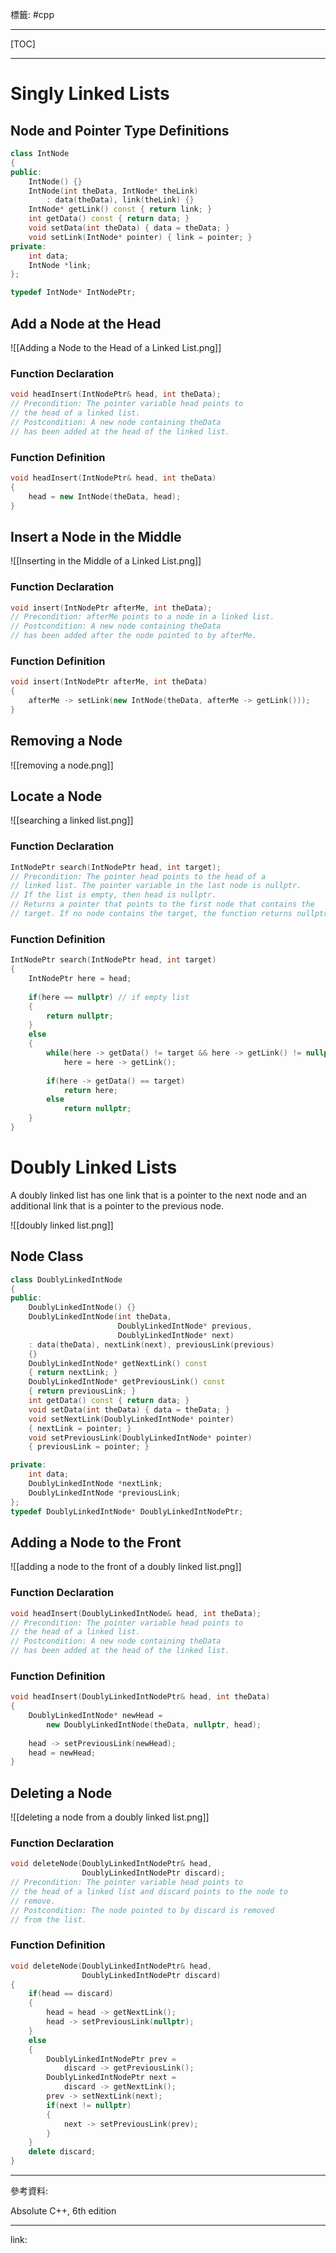 標籤: #cpp 

---

[TOC]

---

# Singly Linked Lists

## Node and Pointer Type Definitions

```cpp
class IntNode
{
public:
	IntNode() {}
	IntNode(int theData, IntNode* theLink)
		: data(theData), link(theLink) {}
	IntNode* getLink() const { return link; }
	int getData() const { return data; }
	void setData(int theData) { data = theData; }
	void setLink(IntNode* pointer) { link = pointer; }
private:
	int data;
	IntNode *link;
};

typedef IntNode* IntNodePtr;
```

## Add a Node at the Head

![[Adding a Node to the Head of a Linked List.png]]

### Function Declaration

```cpp
void headInsert(IntNodePtr& head, int theData);
// Precondition: The pointer variable head points to
// the head of a linked list.
// Postcondition: A new node containing theData
// has been added at the head of the linked list.
```

### Function Definition

```cpp
void headInsert(IntNodePtr& head, int theData)
{
	head = new IntNode(theData, head);
}
```

## Insert a Node in the Middle

![[Inserting in the Middle of a Linked List.png]]

### Function Declaration

```cpp
void insert(IntNodePtr afterMe, int theData);
// Precondition: afterMe points to a node in a linked list.
// Postcondition: A new node containing theData
// has been added after the node pointed to by afterMe.
```

### Function Definition

```cpp
void insert(IntNodePtr afterMe, int theData)
{
	afterMe -> setLink(new IntNode(theData, afterMe -> getLink()));
}
```

## Removing a Node

![[removing a node.png]]

## Locate a Node

![[searching a linked list.png]]

### Function Declaration

```cpp
IntNodePtr search(IntNodePtr head, int target);
// Precondition: The pointer head points to the head of a 
// linked list. The pointer variable in the last node is nullptr.
// If the list is empty, then head is nullptr.
// Returns a pointer that points to the first node that contains the
// target. If no node contains the target, the function returns nullptr.
```

### Function Definition

```cpp
IntNodePtr search(IntNodePtr head, int target)
{
	IntNodePtr here = head;
	
	if(here == nullptr) // if empty list
	{
		return nullptr;
	}
	else
	{
		while(here -> getData() != target && here -> getLink() != nullptr)
			here = here -> getLink();
		
		if(here -> getData() == target)
			return here;
		else
			return nullptr;
	}
}
```

# Doubly Linked Lists

A doubly linked list has one link that is a pointer to the next node and an additional link that is a pointer to the previous node.

![[doubly linked list.png]]

## Node Class

```cpp
class DoublyLinkedIntNode
{
public:
	DoublyLinkedIntNode() {}
	DoublyLinkedIntNode(int theData, 
						DoublyLinkedIntNode* previous, 
						DoublyLinkedIntNode* next) 
	: data(theData), nextLink(next), previousLink(previous)
	{}
	DoublyLinkedIntNode* getNextLink() const 
	{ return nextLink; }
	DoublyLinkedIntNode* getPreviousLink() const 
	{ return previousLink; }
	int getData() const { return data; }
	void setData(int theData) { data = theData; }
	void setNextLink(DoublyLinkedIntNode* pointer)
	{ nextLink = pointer; }
	void setPreviousLink(DoublyLinkedIntNode* pointer)
	{ previousLink = pointer; }

private:
	int data;
	DoublyLinkedIntNode *nextLink;
	DoublyLinkedIntNode *previousLink;
};
typedef DoublyLinkedIntNode* DoublyLinkedIntNodePtr;
```

## Adding a Node to the Front

![[adding a node to the front of a doubly linked list.png]]

### Function Declaration

```cpp
void headInsert(DoublyLinkedIntNode& head, int theData);
// Precondition: The pointer variable head points to
// the head of a linked list.
// Postcondition: A new node containing theData
// has been added at the head of the linked list.
```

### Function Definition

```cpp
void headInsert(DoublyLinkedIntNodePtr& head, int theData)
{
	DoublyLinkedIntNode* newHead = 
		new DoublyLinkedIntNode(theData, nullptr, head);
	
	head -> setPreviousLink(newHead);
	head = newHead;
}
```

## Deleting a Node

![[deleting a node from a doubly linked list.png]]

### Function Declaration

```cpp
void deleteNode(DoublyLinkedIntNodePtr& head, 
				DoublyLinkedIntNodePtr discard);
// Precondition: The pointer variable head points to
// the head of a linked list and discard points to the node to 
// remove.
// Postcondition: The node pointed to by discard is removed 
// from the list.
```

### Function Definition

```cpp
void deleteNode(DoublyLinkedIntNodePtr& head,
			    DoublyLinkedIntNodePtr discard)
{
	if(head == discard)
	{
		head = head -> getNextLink();
		head -> setPreviousLink(nullptr);
	}
	else
	{
		DoublyLinkedIntNodePtr prev = 
			discard -> getPreviousLink();
		DoublyLinkedIntNodePtr next =
			discard -> getNextLink();
		prev -> setNextLink(next);
		if(next != nullptr)
		{
			next -> setPreviousLink(prev);
		}
	}
	delete discard;
}
```

---

參考資料:

Absolute C++, 6th edition

---

link:

